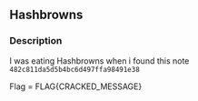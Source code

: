 ## Hashbrowns

### Description
I was eating Hashbrowns when i found this note `482c811da5d5b4bc6d497ffa98491e38`

Flag = FLAG{CRACKED_MESSAGE}
